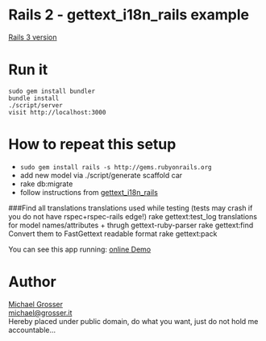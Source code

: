 Rails 2 - gettext_i18n_rails example
====================================

[Rails 3 version](https://github.com/grosser/gettext_i18n_rails_example)

Run it
======
    sudo gem install bundler
    bundle install
    ./script/server
    visit http://localhost:3000

How to repeat this setup
========================
 - `sudo gem install rails -s http://gems.rubyonrails.org`
 - add new model via ./script/generate scaffold car
 - rake db:migrate
 - follow instructions from [gettext_i18n_rails](http://github.com/grosser/gettext_i18n_rails)

###Find all translations
translations used while testing (tests may crash if you do not have rspec+rspec-rails edge!)
    rake gettext:test_log
translations for model names/attributes + thrugh gettext-ruby-parser
    rake gettext:find
Convert them to FastGettext readable format
    rake gettext:pack

You can see this app running: [online Demo](http://gettext-i18n-rails-example.heroku.com/)


Author
======
[Michael Grosser](http://grosser.it)<br/>
michael@grosser.it<br/>
Hereby placed under public domain, do what you want, just do not hold me accountable...
